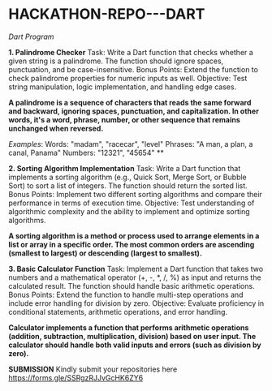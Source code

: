 # HACKATHON-REPO---DART

*Dart Program*

**1. Palindrome Checker**
Task: Write a Dart function that checks whether a given string is a palindrome. The function should ignore spaces, punctuation, and be case-insensitive.
Bonus Points: Extend the function to check palindrome properties for numeric inputs as well.
Objective: Test string manipulation, logic implementation, and handling edge cases.

**A palindrome is a sequence of characters that reads the same forward and backward, ignoring spaces, punctuation, and capitalization. In other words, it's a word, phrase, number, or other sequence that remains unchanged when reversed.**

*Examples*:
Words: "madam", "racecar", "level"
Phrases: "A man, a plan, a canal, Panama"
Numbers: "12321", "45654" **
 
**2. Sorting Algorithm Implementation**
Task: Write a Dart function that implements a sorting algorithm (e.g., Quick Sort, Merge Sort, or Bubble Sort) to sort a list of integers. The function should return the sorted list.
Bonus Points: Implement two different sorting algorithms and compare their performance in terms of execution time.
Objective: Test understanding of algorithmic complexity and the ability to implement and optimize sorting algorithms.

**A sorting algorithm is a method or process used to arrange elements in a list or array in a specific order. The most common orders are ascending (smallest to largest) or descending (largest to smallest).**

**3. Basic Calculator Function**
Task: Implement a Dart function that takes two numbers and a mathematical operator (+, -, *, /, %) as input and returns the calculated result. The function should handle basic arithmetic operations.
Bonus Points: Extend the function to handle multi-step operations and include error handling for division by zero.
Objective: Evaluate proficiency in conditional statements, arithmetic operations, and error handling.

**Calculator implements a function that performs arithmetic operations (addition, subtraction, multiplication, division) based on user input. The calculator should handle both valid inputs and errors (such as division by zero).**

**SUBMISSION**
Kindly submit your repositories here https://forms.gle/SSRgzRJJvGcHK6ZY6
